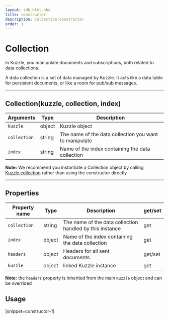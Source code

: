 ```yaml
---
layout: sdk.html.hbs
title: constructor
description: Collection:constructor
order: 1
---
```


# Collection

In Kuzzle, you manipulate documents and subscriptions, both related to data collections.

A data collection is a set of data managed by Kuzzle. It acts like a data table for persistent documents, or like a room for pub/sub messages.

---

## Collection(kuzzle, collection, index)

| Arguments    | Type   | Description                                            |
| ------------ | ------ | ------------------------------------------------------ |
| `kuzzle`     | object | Kuzzle object                                          |
| `collection` | string | The name of the data collection you want to manipulate |
| `index`      | string | Name of the index containing the data collection       |

**Note:** We recommend you instantiate a Collection object by calling [Kuzzle.collection](/sdk-reference/php/3/kuzzle/collection) rather than using the constructor directly

---

## Properties

| Property name | Type   | Description                                              | get/set |
| ------------- | ------ | -------------------------------------------------------- | ------- |
| `collection`  | string | The name of the data collection handled by this instance | get     |
| `index`       | object | Name of the index containing the data collection         | get     |
| `headers`     | object | Headers for all sent documents.                          | get/set |
| `kuzzle`      | object | linked Kuzzle instance                                   | get     |

**Note:** the `headers` property is inherited from the main `Kuzzle` object and can be overrided

## Usage

[snippet=constructor-1]
